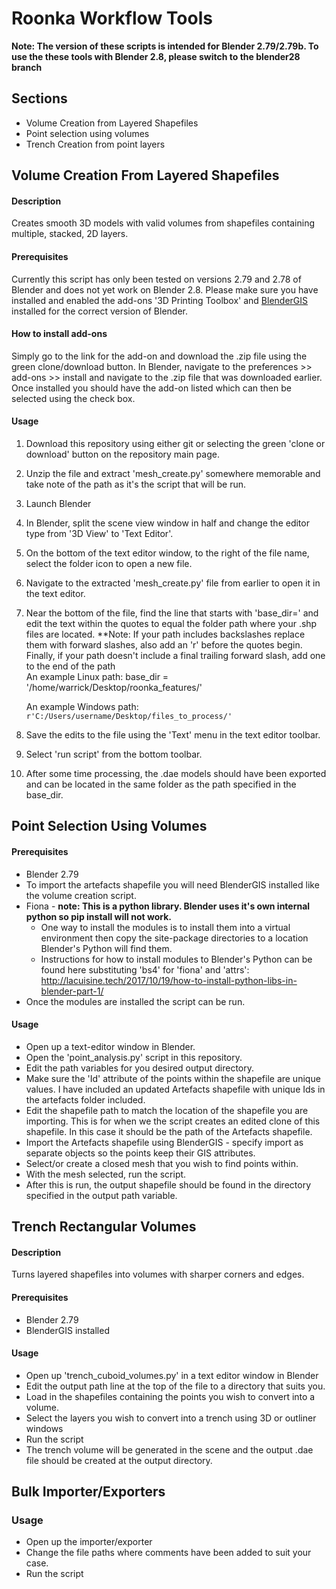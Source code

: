 # Roonka Workflow Tools

__Note: The version of these scripts is intended for Blender 2.79/2.79b. To use the these tools with Blender 2.8, please switch to the blender28 branch__

## Sections

* Volume Creation from Layered Shapefiles
* Point selection using volumes
* Trench Creation from point layers

## Volume Creation From Layered Shapefiles

#### Description

Creates smooth 3D models with valid volumes from shapefiles containing multiple, stacked, 2D layers.

#### Prerequisites

Currently this script has only been tested on versions 2.79 and 2.78 of Blender and does not yet work on Blender 2.8. Please make sure you have installed and enabled the add-ons '3D Printing Toolbox' and [BlenderGIS](https://github.com/domlysz/BlenderGIS) installed for the correct version of Blender.

#### How to install add-ons

Simply go to the link for the add-on and download the .zip file using the green clone/download button. In Blender, navigate to the preferences >> add-ons >> install and navigate to the .zip file that was downloaded earlier. Once installed you should have the add-on listed which can then be selected using the check box.

#### Usage

1. Download this repository using either git or selecting the green 'clone or download' button on the repository main page.
2. Unzip the file and extract 'mesh_create.py' somewhere memorable and take note of the path as it's the script that will be run.
3. Launch Blender 
4. In Blender, split the scene view window in half and change the editor type from '3D View' to 'Text Editor'.
5. On the bottom of the text editor window, to the right of the file name, select the folder icon to open a new file.
6. Navigate to the extracted 'mesh_create.py' file from earlier to open it in the text editor.
7. Near the bottom of the file, find the line that starts with 'base_dir=' and edit the text within the quotes to equal the folder path where your .shp files are located. **Note: If your path includes backslashes replace them with forward slashes, also add an 'r' before the quotes begin. Finally, if your path doesn't include a final trailing forward slash, add one to the end of the path  
    An example Linux path: base_dir = '/home/warrick/Desktop/roonka_features/'

    An example Windows path: ```r'C:/Users/username/Desktop/files_to_process/'```
8. Save the edits to the file using the 'Text' menu in the text editor toolbar.
9. Select 'run script' from the bottom toolbar.
10. After some time processing, the .dae models should have been exported and can be located in the same folder as the path specified in the base_dir.

## Point Selection Using Volumes

#### Prerequisites

* Blender 2.79 
* To import the artefacts shapefile you will need BlenderGIS installed like the volume creation script.
* Fiona - **note: This is a python library. Blender uses it's own internal python so pip install will not work.**
  * One way to install the modules is to install them into a virtual environment then copy the site-package directories to a location Blender's Python will find them.
  * Instructions for how to install modules to Blender's Python can be found here substituting 'bs4' for 'fiona' and 'attrs': <http://lacuisine.tech/2017/10/19/how-to-install-python-libs-in-blender-part-1/>
* Once the modules are installed the script can be run.

#### Usage

* Open up a text-editor window in Blender.
* Open the 'point_analysis.py' script in this repository.
* Edit the path variables for you desired output directory.
* Make sure the 'Id' attribute of the points within the shapefile are unique values. I have included an updated Artefacts shapefile with unique Ids in the artefacts folder included.
* Edit the shapefile path to match the location of the shapefile you are importing. This is for when we the script creates an edited clone of this shapefile. In this case it should be the path of the Artefacts shapefile.
* Import the Artefacts shapefile using BlenderGIS - specify import as separate objects so the points keep their GIS attributes.
* Select/or create a closed mesh that you wish to find points within.
* With the mesh selected, run the script.
* After this is run, the output shapefile should be found in the directory specified in the output path variable.

## Trench Rectangular Volumes

#### Description

Turns layered shapefiles into volumes with sharper corners and edges.

#### Prerequisites

* Blender 2.79
* BlenderGIS installed

#### Usage

* Open up 'trench_cuboid_volumes.py' in a text editor window in Blender
* Edit the output path line at the top of the file to a directory that suits you.
* Load in the shapefiles containing the points you wish to convert into a volume.
* Select the layers you wish to convert into a trench using 3D or outliner windows
* Run the script
* The trench volume will be generated in the scene and the output .dae file should be created at the output directory.

## Bulk Importer/Exporters

### Usage

* Open up the importer/exporter
* Change the file paths where comments have been added to suit your case.
* Run the script

